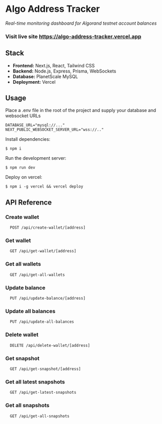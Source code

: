 # Algo Address Tracker

*Real-time monitoring dashboard for Algorand testnet account balances*

### Visit live site https://algo-address-tracker.vercel.app

## Stack
- **Frontend:** Next.js, React, Tailwind CSS
- **Backend:** Node.js, Express, Prisma, WebSockets 
- **Database:** PlanetScale MySQL
- **Deployment:** Vercel

## Usage
Place a .env file in the root of the project and supply your database and websocket URLs
```
DATABASE_URL="mysql://..."
NEXT_PUBLIC_WEBSOCKET_SERVER_URL="wss://.."
```
Install dependencies:
```
$ npm i
```
Run the development server:
```
$ npm run dev
```
Deploy on vercel:
```
$ npm i -g vercel && vercel deploy
```

## API Reference
### Create wallet
```
  POST /api/create-wallet/[address]
```
### Get wallet
```
  GET /api/get-wallet/[address]
```
### Get all wallets
```
  GET /api/get-all-wallets
```
### Update balance
```
  PUT /api/update-balance/[address]
```
### Update all balances
```
  PUT /api/update-all-balances
```
### Delete wallet
```
  DELETE /api/delete-wallet/[address]
```
### Get snapshot
```
  GET /api/get-snapshot/[address]
```
### Get all latest snapshots
```
  GET /api/get-latest-snapshots
```
### Get all snapshots
```
  GET /api/get-all-snapshots
```

